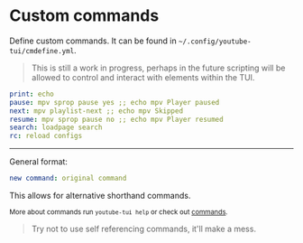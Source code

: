 # Custom commands

Define custom commands. It can be found in `~/.config/youtube-tui/cmdefine.yml`.

> This is still a work in progress, perhaps in the future scripting will be allowed to control and interact with elements within the TUI.

```yml
print: echo
pause: mpv sprop pause yes ;; echo mpv Player paused
next: mpv playlist-next ;; echo mpv Skipped
resume: mpv sprop pause no ;; echo mpv Player resumed
search: loadpage search
rc: reload configs
```

---

General format:

```yml
new command: original command
```

This allows for alternative shorthand commands.

<sub>More about commands run `youtube-tui help` or check out [commands](commands.md).</sub>

> Try not to use self referencing commands, it'll make a mess.
